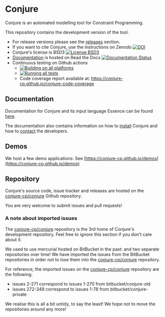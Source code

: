 
# Conjure

Conjure is an automated modelling tool for Constraint Programming.

This repository contains the development version of the tool.

- For release versions please see the [releases](https://github.com/conjure-cp/conjure/releases) section.
- If you want to cite Conjure, use the instructions on Zenodo [![DOI](https://zenodo.org/badge/57966170.svg)](https://zenodo.org/badge/latestdoi/57966170)
- Conjure's license is BSD3 [![License BSD3](https://img.shields.io/badge/license-BSD3-brightgreen.svg)](http://opensource.org/licenses/BSD-3-Clause)
- [Documentation](https://conjure.readthedocs.io) is hosted on Read the Docs [![Documentation Status](https://readthedocs.org/projects/conjure/badge/?version=latest)](https://conjure.readthedocs.io)
- Continuous testing on Github actions
  - [![Building on all platforms](https://github.com/conjure-cp/conjure/actions/workflows/build.yml/badge.svg)](https://github.com/conjure-cp/conjure/actions/workflows/build.yml)
  - [![Running all tests](https://github.com/conjure-cp/conjure/actions/workflows/test.yml/badge.svg)](https://github.com/conjure-cp/conjure/actions/workflows/test.yml)
  - Code coverage report available at: https://conjure-cp.github.io/conjure-code-coverage



## Documentation

Documentation for Conjure and its input language Essence can be found [here](http://conjure.readthedocs.io).

The documentation also contains information on
how to [install](http://conjure.readthedocs.io/en/latest/installation.html) Conjure and
how to [contact](http://conjure.readthedocs.io/en/latest/contact.html) the developers.

## Demos

We host a few demo applications: See [https://conjure-cp.github.io/demos](https://conjure-cp.github.io/demos)

## Repository

Conjure's source code, issue tracker and releases are hosted on the [conjure-cp/conjure](http://www.github.com/conjure-cp/conjure) Github repository.

You are very welcome to submit issues and pull requests!

### A note about imported issues

The [conjure-cp/conjure](http://www.github.com/conjure-cp/conjure) repository is the 3rd home of Conjure's development repository.
Feel free to ignore this section if you don't care about it.

We used to use mercurial hosted on BitBucket in the past: and two separate repositories over time!
We have imported the issues from the BitBucket repositories in order not to lose them into the [conjure-cp/conjure](http://www.github.com/conjure-cp/conjure) repository.

For reference, the imported issues on the [conjure-cp/conjure](http://www.github.com/conjure-cp/conjure) repository are the following:

- issues 2-271 correspond to issues 1-270 from bitbucket/conjure-old
- issues 272-349 correspond to issues 1-78 from bitbucket/conjure-private

We realise this is all a bit untidy, to say the least!
We hope not to move the repositories around any more!

